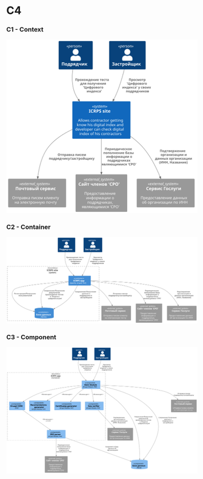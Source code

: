 # C4

### C1 - Context

![context](svg/context-level.svg)


### C2 - Container

![container](svg/container-level.svg)


### C3 - Component

![component](svg/component-level.svg)
